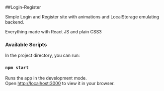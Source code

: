 ##Login-Register

Simple Login and Register site with animations and LocalStorage emulating backend.

Everything made with React JS and plain CSS3

### Available Scripts

In the project directory, you can run:

### `npm start`

Runs the app in the development mode.\
Open [http://localhost:3000](http://localhost:3000) to view it in your browser.
